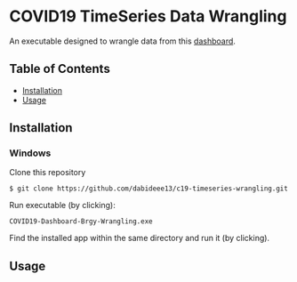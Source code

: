 # COVID19 TimeSeries Data Wrangling
An executable designed to wrangle data from this [dashboard](https://msuiit.edu.ph/covid19/).

## Table of Contents
- [Installation](#Installation)
- [Usage](#Usage)

## Installation
### Windows

Clone this repository
```
$ git clone https://github.com/dabideee13/c19-timeseries-wrangling.git
```

Run executable (by clicking):
```
COVID19-Dashboard-Brgy-Wrangling.exe
```

Find the installed app within the same directory and run it (by clicking).

## Usage
